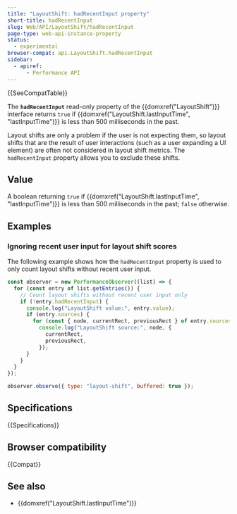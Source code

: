 ```yaml
---
title: "LayoutShift: hadRecentInput property"
short-title: hadRecentInput
slug: Web/API/LayoutShift/hadRecentInput
page-type: web-api-instance-property
status:
  - experimental
browser-compat: api.LayoutShift.hadRecentInput
sidebar:
  - apiref:
      - Performance API
---
```


{{SeeCompatTable}}

The **`hadRecentInput`** read-only property of the {{domxref("LayoutShift")}} interface returns `true` if {{domxref("LayoutShift.lastInputTime", "lastInputTime")}} is less than 500 milliseconds in the past.

Layout shifts are only a problem if the user is not expecting them, so layout shifts that are the result of user interactions (such as a user expanding a UI element) are often not considered in layout shift metrics. The `hadRecentInput` property allows you to exclude these shifts.

## Value

A boolean returning `true` if {{domxref("LayoutShift.lastInputTime", "lastInputTime")}} is less than 500 milliseconds in the past; `false` otherwise.

## Examples

### Ignoring recent user input for layout shift scores

The following example shows how the `hadRecentInput` property is used to only count layout shifts without recent user input.

```js
const observer = new PerformanceObserver((list) => {
  for (const entry of list.getEntries()) {
    // Count layout shifts without recent user input only
    if (!entry.hadRecentInput) {
      console.log("LayoutShift value:", entry.value);
      if (entry.sources) {
        for (const { node, currentRect, previousRect } of entry.sources)
          console.log("LayoutShift source:", node, {
            currentRect,
            previousRect,
          });
      }
    }
  }
});

observer.observe({ type: "layout-shift", buffered: true });
```

## Specifications

{{Specifications}}

## Browser compatibility

{{Compat}}

## See also

- {{domxref("LayoutShift.lastInputTime")}}
